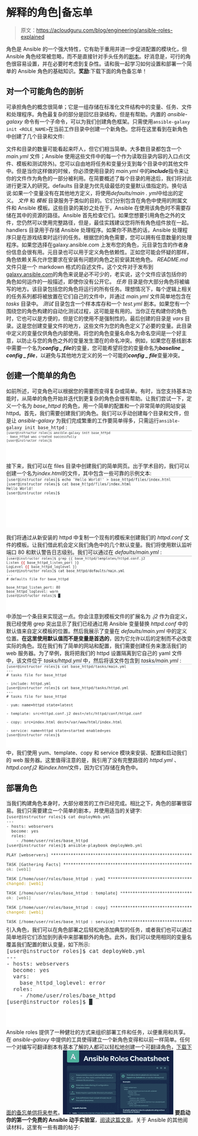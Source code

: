# 解释的角色|备忘单

> 原文：<https://acloudguru.com/blog/engineering/ansible-roles-explained>

角色是 Ansible 的一个强大特性，它有助于重用并进一步促进配置的模块化，但 Ansible 角色经常被忽略，而不是直接针对手头任务的[剧本](https://wpengine.linuxacademy.com/linux-academy/certified-ansible-specialist-the-playbook-for-success/)。好消息是，可行的角色很容易设置，并在必要时考虑到复杂性。请和我一起学习如何设置和部署一个简单的 Ansible 角色的基础知识。**奖励**:下载下面的角色备忘单！

## **对一个可能角色的剖析**

可承担角色的概念很简单；它是一组存储在标准化文件结构中的变量、任务、文件和处理程序。角色最复杂的部分是回忆目录结构，但是有帮助。内置的 *ansible-galaxy* 命令有一个子命令，可以为我们创建角色框架。只需使用`ansible-galaxy init <ROLE_NAME>`在当前工作目录中创建一个新角色。您将在这里看到在新角色中创建了几个目录和文件:

文件和目录的数量可能看起来吓人，但它们相当简单。大多数目录都包含一个 *main.yml* 文件；Ansible 使用这些文件中的每一个作为读取目录内容的入口点(文件、模板和测试除外)。您可以自由地将任务和变量分支到每个目录中的其他文件中。但是当你这样做的时候，你必须使用目录的 *main.yml* 中的***include***指令来让你的文件作为角色的一部分被利用。在简要概述了每个目录的用途后，我们将对此进行更深入的研究。defaults 目录是为优先级最低的变量默认值指定的。换句话说:如果一个变量没有在其他地方定义，将使用*defaults/main . yml*中给出的定义。 *文件* 和 *模板* 目录服务于类似的目的。它们分别包含在角色中使用的附属文件和 Ansible 模板。这些目录的美妙之处在于，Ansible 在使用该角色时不需要存储在其中的资源的路径。Ansible 首先检查它们。如果您想要引用角色之外的文件，您仍然可以使用完整路径，但是，最佳实践建议您将所有角色组件放在一起。handlers 目录用于存储 Ansible 处理程序。如果你不熟悉的话，Ansible 处理程序只是在游戏结束时运行的任务。根据您的角色需要，您可以拥有任意数量的处理程序。如果您选择在galaxy.ansible.com 上发布您的角色，元目录包含的作者身份信息会很有用。元目录也可以用于定义角色依赖性。正如您可能会怀疑的那样，角色依赖关系允许您要求在安装有问题的角色之前安装其他角色。 *README.md* 文件只是一个 markdown 格式的自述文件。这个文件对于发布到[galaxy.ansible.com](https://galaxy.ansible.com)的角色来说是必不可少的，老实说，这个文件应该包括你的角色如何运作的一般描述，即使你没有公开它。 *任务* 目录是你大部分角色将被编写的地方。该目录包括您的角色将运行的所有任务。理想情况下，每个逻辑上相关的任务系列都将被放置在它们自己的文件中，并通过 *main.yml* 文件简单地包含在 *tasks* 目录中。 *测试* 目录包含一个样本库存和一个 *test.yml* 剧本。如果您有一个围绕您的角色构建的自动化测试过程，这可能是有用的。当你正在构建你的角色时，它也可以是方便的，但是它的使用不是强制性的。最后创建的目录是 *vars* 目录。这是您创建变量文件的地方，这些文件为您的角色定义了必要的变量。此目录中定义的变量仅供角色内部使用。将您的角色变量名命名为命名空间是一个好主意，以防止与您的角色之外的变量发生潜在的命名冲突。例如，如果您在基线剧本中需要一个名为***config _ file***的变量，您可能希望将您的变量命名为***baseline _ config _ file***，以避免与其他地方定义的另一个可能的***config _ file***变量冲突。

## **创建一个简单的角色**

如前所述，可变角色可以根据您的需要而变得复杂或简单。有时，当您支持基本功能时，从简单的角色开始并迭代到更复杂的角色会很有帮助。让我们尝试一下，定义一个名为 *base_httpd* 的角色，用一个简单的配置和一个非常简单的网站安装 httpd。首先，我们需要创建我们的角色。我们可以手动创建每个目录和文件，但是让 *ansible-galaxy* 为我们完成繁重的工作要简单得多，只需运行`ansible-galaxy init base_httpd` : ![Ansible Galaxy example](img/089a576e174a291ba6da83958afb45af.png)接下来，我们可以在 files 目录中创建我们的简单网页。出于学术目的，我们可以创建一个名为*index.html*的文件，其中包含一些可靠的示例文本:![Create a simple web page in the files directory](img/5e371453770c944e4cfdfaf3b0e56f16.png)

我们将通过从新安装的 httpd 中复制一个现有的模板来创建我们的 *httpd.conf* 文件的模板。让我们借此机会定义我们角色中的几个默认变量。我们将使用默认监听端口 80 和默认警告日志级别。我们可以通过在 *defaults/main.yml* : ![Default listening port in Ansible](img/0391987c5012eb47197adadf3af5b02c.png)中添加一个条目来实现这一点。你会注意到模板文件的扩展名为 *.j2* 作为自定义，我已经使用 grep 突出显示了我们已经通过用 Ansible 变量替换 *httpd.conf* 中的默认值来自定义模板的位置。然后我展示了变量在 *defaults/main.yml* 中的定义位置。**在这里使用默认值而不是变量是首选的**，因为它允许以后的定制而不必改变实际的角色。现在我们有了简单的网站和配置，我们需要创建任务来激活我们的 web 服务器。为了举例，我将把我们的 httpd 设置隔离到它自己的 yaml 文件中，该文件位于 *tasks/httpd.yml* 中，然后将该文件包含到 *tasks/main.yml* : ![Create the tasks to bring our webserver to life with Ansible](img/6d11727882046ad8f824bf8ae5e521de.png)中，我们使用 yum、template、copy 和 service 模块来安装、配置和启动我们的 web 服务器。这里值得注意的是，我引用了没有完整路径的 *httpd.yml* 、 *httpd.conf.j2* 和*index.html*文件，因为它们存储在角色中。

## **部署角色**

当我们构建角色本身时，大部分艰苦的工作已经完成。相比之下，角色的部署很容易。我们只需要建立一个简单的剧本，并使用适当的关键字:![Set up a simple playbook and pull in the role with Ansible](img/64c3cd840c555cc602d1c41259d7752f.png)引入角色，我们可以在角色部署之后轻松地添加典型的任务，或者我们也可以通过简单地将它们添加到列表中来部署额外的角色。此外，我们可以使用相同的变量名覆盖我们配置的默认变量，如下所示:![Override the default variables in Ansible](img/c8f12845ea4646b25174658eaf6f236c.png) Ansible roles 提供了一种健壮的方式来组织部署工件和任务，以便重用和共享。在 *ansible-galaxy* 中提供的工具使得建立一个新角色变得和以前一样简单。任何一个对编写可翻译剧本有基本了解的人都可以轻松地创建一个可翻译角色，[下载下面的备忘单供将来参考](https://linuxacademy.com/site-content/uploads/2019/05/Linux-Academy-Ansible-Roles-Cheatsheet.pdf)。![Ansible Roles Cheatsheet](img/ef59f2de03a251778f13857b85ffc353.png) **要启动你的第一个免费的 Ansible 动手实验室**，[阅读这篇文章](https://linuxacademy.com/blog/ansible/launch-your-first-ansible-hands-on-lab-for-free/)。关于 Ansible 的其他阅读材料，这里有一些有趣的帖子: